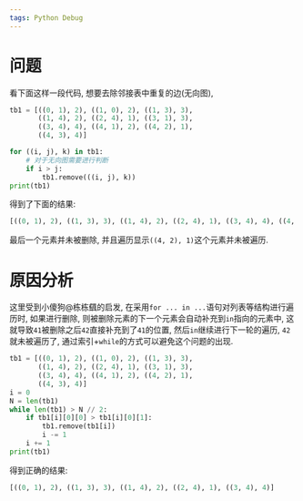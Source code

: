 ```yaml
---
tags: Python Debug
---
```


# 问题

看下面这样一段代码, 想要去除邻接表中重复的边(无向图), 

```python
tb1 = [((0, 1), 2), ((1, 0), 2), ((1, 3), 3),
       ((1, 4), 2), ((2, 4), 1), ((3, 1), 3),
       ((3, 4), 4), ((4, 1), 2), ((4, 2), 1),
       ((4, 3), 4)]

for ((i, j), k) in tb1:
    # 对于无向图需要进行判断
    if i > j:
        tb1.remove(((i, j), k))
print(tb1)
```

得到了下面的结果:

```python
[((0, 1), 2), ((1, 3), 3), ((1, 4), 2), ((2, 4), 1), ((3, 4), 4), ((4, 2), 1)]

```

最后一个元素并未被删除, 并且遍历显示`((4, 2), 1)`这个元素并未被遍历. 

# 原因分析

这里受到小傻狗@栋栋颻的启发, 在采用`for ... in ...`语句对列表等结构进行遍历时, 如果进行删除, 则被删除元素的下一个元素会自动补充到`in`指向的元素中, 这就导致`41`被删除之后`42`直接补充到了`41`的位置, 然后`in`继续进行下一轮的遍历, `42`就未被遍历了, 通过索引+`while`的方式可以避免这个问题的出现. 



```python
tb1 = [((0, 1), 2), ((1, 0), 2), ((1, 3), 3),
       ((1, 4), 2), ((2, 4), 1), ((3, 1), 3),
       ((3, 4), 4), ((4, 1), 2), ((4, 2), 1),
       ((4, 3), 4)]
i = 0
N = len(tb1)
while len(tb1) > N // 2:
    if tb1[i][0][0] > tb1[i][0][1]:
        tb1.remove(tb1[i])
        i -= 1
    i += 1
print(tb1)
```

得到正确的结果:

```python
[((0, 1), 2), ((1, 3), 3), ((1, 4), 2), ((2, 4), 1), ((3, 4), 4)]

```

